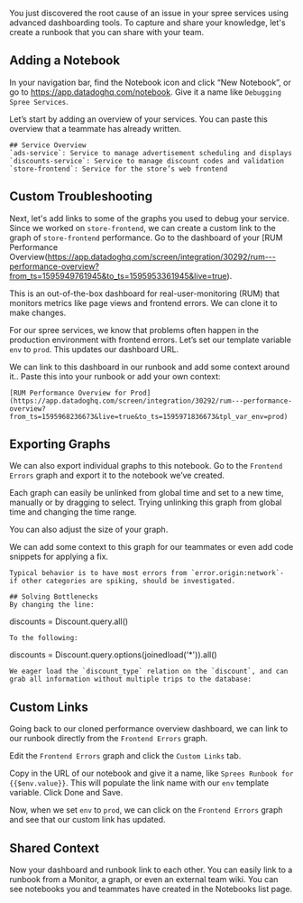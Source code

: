 You just discovered the root cause of an issue in your spree services using advanced dashboarding tools. To capture and share your knowledge, let's create a runbook that you can share with your team.

## Adding a Notebook
In your navigation bar, find the Notebook icon and click “New Notebook”, or go to https://app.datadoghq.com/notebook. Give it a name like `Debugging Spree Services`.  

Let’s start by adding an overview of your services. You can paste this overview that a teammate has already written.

```
## Service Overview
`ads-service`: Service to manage advertisement scheduling and displays  
`discounts-service`: Service to manage discount codes and validation  
`store-frontend`: Service for the store’s web frontend  
```

## Custom Troubleshooting
Next, let's add links to some of the graphs you used to debug your service. Since we worked on `store-frontend`, we can create a custom link to the graph of `store-frontend` performance. Go to the dashboard of your [RUM Performance Overview(https://app.datadoghq.com/screen/integration/30292/rum---performance-overview?from_ts=1595949761945&to_ts=1595953361945&live=true).  

This is an out-of-the-box dashboard for real-user-monitoring (RUM) that monitors metrics like page views and frontend errors. We can clone it to make changes.  

For our spree services, we know that problems often happen in the production environment with frontend errors. Let’s set our template variable `env` to `prod`. This updates our dashboard URL.  

We can link to this dashboard in our runbook and add some context around it.. Paste this into your runbook or add your own context:  

```
[RUM Performance Overview for Prod](https://app.datadoghq.com/screen/integration/30292/rum---performance-overview?from_ts=1595968236673&live=true&to_ts=1595971836673&tpl_var_env=prod)
```

## Exporting Graphs
We can also export individual graphs to this notebook. Go to the `Frontend Errors` graph and export it to the notebook we’ve created.  

Each graph can easily be unlinked from global time and set to a new time, manually or by dragging to select. Trying unlinking this graph from global time and changing the time range.  

You can also adjust the size of your graph.  

We can add some context to this graph for our teammates or even add code snippets for applying a fix.  

```
Typical behavior is to have most errors from `error.origin:network`- if other categories are spiking, should be investigated.  

## Solving Bottlenecks
By changing the line:
```
discounts = Discount.query.all()
```
To the following:
```
discounts = Discount.query.options(joinedload('*')).all()
```
We eager load the `discount_type` relation on the `discount`, and can grab all information without multiple trips to the database:
```

## Custom Links
Going back to our cloned performance overview dashboard, we can link to our runbook directly from the `Frontend Errors` graph.  

Edit the `Frontend Errors` graph and click the `Custom Links` tab.

Copy in the URL of our notebook and give it a name, like `Sprees Runbook for {{$env.value}}`. This will populate the link name with our `env` template variable. Click Done and Save.  

Now, when we set `env` to `prod`, we can click on the `Frontend Errors` graph and see that our custom link has updated.  

## Shared Context
Now your dashboard and runbook link to each other. You can easily link to a runbook from a Monitor, a graph, or even an external team wiki. You can see notebooks you and teammates have created in the Notebooks list page.

```

